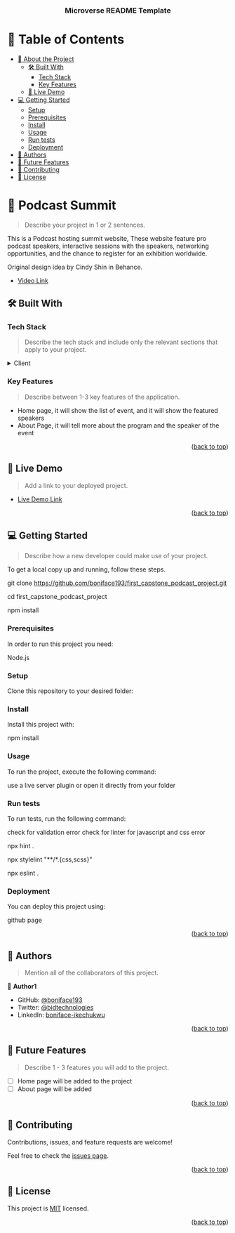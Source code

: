 <a name="readme-top"></a>

<div align="center">
  <h3><b>Microverse README Template</b></h3>
</div>

<!-- TABLE OF CONTENTS -->

# 📗 Table of Contents

- [📖 About the Project](#about-project)
  - [🛠 Built With](#built-with)
    - [Tech Stack](#tech-stack)
    - [Key Features](#key-features)
  - [🚀 Live Demo](#live-demo)
- [💻 Getting Started](#getting-started)
  - [Setup](#setup)
  - [Prerequisites](#prerequisites)
  - [Install](#install)
  - [Usage](#usage)
  - [Run tests](#run-tests)
  - [Deployment](#triangular_flag_on_post-deployment)
- [👥 Authors](#authors)
- [🔭 Future Features](#future-features)
- [🤝 Contributing](#contributing)
- [📝 License](#license)

<!-- PROJECT DESCRIPTION -->

# 📖 Podcast Summit <a name="about-project"></a>

> Describe your project in 1 or 2 sentences.

This is a Podcast hosting summit website, These website feature pro podcast speakers, interactive sessions with the speakers, networking opportunities, and the chance to register for an exhibition worldwide.

Original design idea by Cindy Shin in Behance.

 - [Video Link](https://www.loom.com/share/f5ea2b523519425f928cee630eab6e8c)

## 🛠 Built With <a name="built-with"></a>

### Tech Stack <a name="tech-stack"></a>

> Describe the tech stack and include only the relevant sections that apply to your project.

<details>
  <summary>Client</summary>
  <ul>
    <li>html</li>
    <li>css</li>
    <li>bootstrap</li>
    <li>javaScript</li>
  </ul>
</details>

<!-- Features -->

### Key Features <a name="key-features"></a>

> Describe between 1-3 key features of the application.

- Home page, it will show the list of event, and it will show the featured speakers
- About Page, it will tell more about the program and the speaker of the event

<p align="right">(<a href="#readme-top">back to top</a>)</p>

<!-- LIVE DEMO -->

## 🚀 Live Demo <a name="live-demo"></a>

> Add a link to your deployed project.

- [Live Demo Link](https://boniface193.github.io/first_capstone_podcast_project/)

<p align="right">(<a href="#readme-top">back to top</a>)</p>

<!-- GETTING STARTED -->

## 💻 Getting Started <a name="getting-started"></a>

> Describe how a new developer could make use of your project.

To get a local copy up and running, follow these steps.

git clone https://github.com/boniface193/first_capstone_podcast_project.git

cd first_capstone_podcast_project

npm install

### Prerequisites

In order to run this project you need:

Node.js

<!--
Example command:

```sh
 gem install rails
```
 -->

### Setup

Clone this repository to your desired folder:

<!--
Example commands:

```sh
  cd my-folder
  git clone git@github.com:myaccount/my-project.git
```
--->

### Install

Install this project with:

npm install

<!--
Example command:

```sh
  cd my-project
  gem install
```
--->

### Usage

To run the project, execute the following command:

use a live server plugin or open it directly from your folder

<!--
Example command:

```sh
  rails server
```
--->

### Run tests

To run tests, run the following command:

check for validation error
check for linter for javascript and css error

npx hint .

npx stylelint "**/*.{css,scss}"

npx eslint .


<!--
Example command:

```sh
  bin/rails test test/models/article_test.rb
```
--->

### Deployment

You can deploy this project using:

github page

<!--
Example:

```sh

```
 -->

<p align="right">(<a href="#readme-top">back to top</a>)</p>

<!-- AUTHORS -->

## 👥 Authors <a name="authors"></a>

> Mention all of the collaborators of this project.

👤 **Author1**

- GitHub: [@boniface193](https://github.com/boniface193)
- Twitter: [@bidtechnologies](https://twitter.com/bidtechnologies)
- LinkedIn: [boniface-ikechukwu](https://linkedin.com/in/boniface-ikechukwu/)

<p align="right">(<a href="#readme-top">back to top</a>)</p>

<!-- FUTURE FEATURES -->

## 🔭 Future Features <a name="future-features"></a>

> Describe 1 - 3 features you will add to the project.

- [ ] Home page will be added to the project
- [ ] About page will be added

<p align="right">(<a href="#readme-top">back to top</a>)</p>

<!-- CONTRIBUTING -->

## 🤝 Contributing <a name="contributing"></a>

Contributions, issues, and feature requests are welcome!

Feel free to check the [issues page](../../issues/).

<p align="right">(<a href="#readme-top">back to top</a>)</p>


<!-- LICENSE -->

## 📝 License <a name="license"></a>

This project is [MIT](./MIT.md) licensed.

<p align="right">(<a href="#readme-top">back to top</a>)</p>
